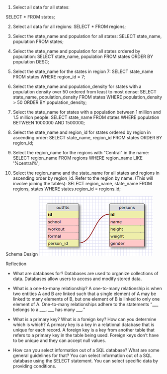 1. Select all data for all states:

SELECT * FROM states;

2. Select all data for all regions:
SELECT * FROM regions;

3. Select the state_name and population for all states:
SELECT state_name, population FROM states;

4. Select the state_name and population for all states ordered by population:
SELECT state_name, population FROM states
ORDER BY population DESC;

5. Select the state_name for the states in region 7:
SELECT state_name FROM states WHERE
region_id = 7;

6. Select the state_name and population_density for states with a population density over 50 ordered from least to most dense:
SELECT state_name, population_density FROM states WHERE
population_density > 50
ORDER BY population_density;

7. Select the state_name for states with a population between 1 million and 1.5 million people:
SELECT state_name FROM states WHERE
population BETWEEN 1000000 AND 1500000;

8. Select the state_name and region_id for states ordered by region in ascending order:
SELECT state_name, region_id FROM states
ORDER BY region_id;

9. Select the region_name for the regions with "Central" in the name:
SELECT region_name FROM regions WHERE
region_name LIKE '%central%';

10. Select the region_name and the state_name for all states and regions in ascending order by region_id. Refer to the region by name. (This will involve joining the tables):
SELECT region_name, state_name FROM regions, states WHERE
states.region_id = regions.id;



Schema Design
![schema](outfits_schema.png)



Reflection
- What are databases for?
Databases are used to organize collections of data. Databases allow users to access and modify stored data.

- What is a one-to-many relationship?
A one-to-many relationship is when two entities A and B are linked such that a single element of A may be linked to many elements of B, but one element of B is linked to only one element of A. One-to-many relationships adhere to the statements “___ belongs to a ___. ___ has many ___.”

- What is a primary key? What is a foreign key? How can you determine which is which?
A primary key is a key in a relational database that is unique for each record. A foreign key is a key from another table that refers to a primary key in the table being used. Foreign keys don’t have to be unique and they can accept null values.

- How can you select information out of a SQL database? What are some general guidelines for that?
You can select information out of a SQL database using the SELECT statement. You can select specific data by providing conditions.
